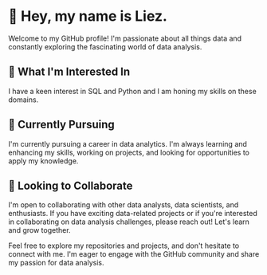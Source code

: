 # 👋 Hey, my name is Liez.

Welcome to my GitHub profile! I'm passionate about all things data and constantly exploring the fascinating world of data analysis.

## 👀 What I'm Interested In

I have a keen interest in SQL and Python and I am honing my skills on these domains.

## 🌱 Currently Pursuing

I'm currently pursuing a career in data analytics. I'm always learning and enhancing my skills, working on projects, and looking for opportunities to apply my knowledge.

## 💞️ Looking to Collaborate

I'm open to collaborating with other data analysts, data scientists, and enthusiasts. If you have exciting data-related projects or if you're interested in collaborating on data analysis challenges, please reach out! Let's learn and grow together.

Feel free to explore my repositories and projects, and don't hesitate to connect with me. I'm eager to engage with the GitHub community and share my passion for data analysis.

<!---
LizToDataWiz/LizToDataWiz is a ✨ special ✨ repository because its `README.md` (this file) appears on your GitHub profile.
You can click the "Edit" button to make changes to this README and add more information about your projects and experiences.
-->
